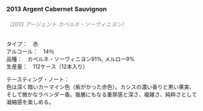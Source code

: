 ### 2013 Argent Cabernet Sauvignon
###### <font color="gray">（2013 アージェント カベルネ・ソーヴィニヨン）</font>

タイプ：　赤  
アルコール：　14％  
品種：　カベルネ・ソーヴィニヨン91%, メルロー9%  
生産量：　112ケース（12本入り）  

テースティング・ノート：  
色は深く暗いカーマイン色（紫がかった赤色）。カシスの濃い香りと黒い果実、そして微かなラベンダー香。幾層にもなる重厚感と深さ、複雑さ、純粋さとして凝縮感を楽しめる。  
